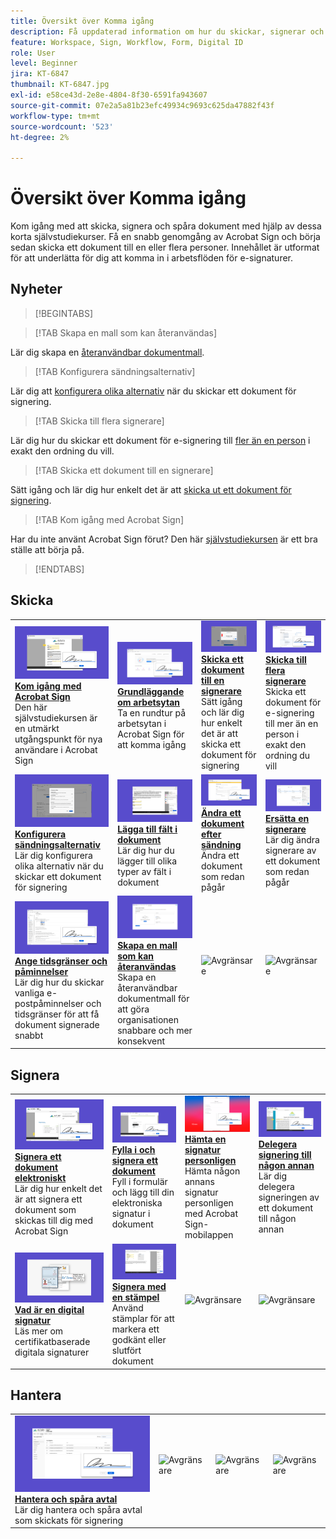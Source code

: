 ```yaml
---
title: Översikt över Komma igång
description: Få uppdaterad information om hur du skickar, signerar och spårar dokument med dessa korta stegvisa självstudiekurser
feature: Workspace, Sign, Workflow, Form, Digital ID
role: User
level: Beginner
jira: KT-6847
thumbnail: KT-6847.jpg
exl-id: e58ce43d-2e8e-4804-8f30-6591fa943607
source-git-commit: 07e2a5a81b23efc49934c9693c625da47882f43f
workflow-type: tm+mt
source-wordcount: '523'
ht-degree: 2%

---
```


# Översikt över Komma igång

Kom igång med att skicka, signera och spåra dokument med hjälp av dessa korta självstudiekurser. Få en snabb genomgång av Acrobat Sign och börja sedan skicka ett dokument till en eller flera personer. Innehållet är utformat för att underlätta för dig att komma in i arbetsflöden för e-signaturer.

## Nyheter

>[!BEGINTABS]

>[!TAB Skapa en mall som kan återanvändas]

Lär dig skapa en [återanvändbar dokumentmall](../sign-advanced-users/create-a-template.md).

>[!TAB Konfigurera sändningsalternativ]

Lär dig att [konfigurera olika alternativ](sending-options.md) när du skickar ett dokument för signering.

>[!TAB Skicka till flera signerare]

Lär dig hur du skickar ett dokument för e-signering till [fler än en person](send-to-multiple-recipients.md) i exakt den ordning du vill.

>[!TAB Skicka ett dokument till en signerare]

Sätt igång och lär dig hur enkelt det är att [skicka ut ett dokument för signering](send-to-single-recipient.md).

>[!TAB Kom igång med Acrobat Sign]

Har du inte använt Acrobat Sign förut? Den här [självstudiekursen](new-sender.md) är ett bra ställe att börja på.

>[!ENDTABS]

## Skicka

<table style="table-layout:fixed">
<tr>
  <td>
    <a href="new-sender.md">
      <img alt="Kom igång med Acrobat Sign" src="../assets/gettingstartednew.png" />
    </a>
    <div>
    <a href="new-sender.md"><strong>Kom igång med Acrobat Sign</strong></a>
    </div>
    Den här självstudiekursen är en utmärkt utgångspunkt för nya användare i Acrobat Sign
    <br>
  </td>
 <td>
    <a href="quick-tour.md">
      <img alt="Allmänt om arbetsytan" src="../assets/workspace.png" />
    </a>
    <div>
    <a href="quick-tour.md"><strong>Grundläggande om arbetsytan</strong></a>
    </div>
    Ta en rundtur på arbetsytan i Acrobat Sign för att komma igång
    <br>
  </td>
  <td>
    <a href="send-to-single-recipient.md">
      <img alt="Skicka ett dokument till en signerare" src="../assets/send-single-recipient.png" />
    </a>
    <div>
    <a href="send-to-single-recipient.md"><strong>Skicka ett dokument till en signerare</strong></a>
    </div>
    Sätt igång och lär dig hur enkelt det är att skicka ett dokument för signering
    <br>
  </td>
  <td>
    <a href="send-to-multiple-recipients.md">
      <img alt="Skicka till flera signerare" src="../assets/send-to-multiple-recipient.png" />
    </a>
    <div>
    <a href="send-to-multiple-recipients.md"><strong>Skicka till flera signerare</strong></a>
    </div>
    Skicka ett dokument för e-signering till mer än en person i exakt den ordning du vill
    <br>
  </td>
</tr>
<tr>
  <td>
    <a href="sending-options.md">
      <img alt="Konfigurera sändningsalternativ" src="../assets/configure.png" />
    </a>
    <div>
    <a href="sending-options.md"><strong>Konfigurera sändningsalternativ</strong></a>
    </div>
    Lär dig konfigurera olika alternativ när du skickar ett dokument för signering
    <br>
  </td>
  <td>
    <a href="adding-fields.md">
      <img alt="Lägga till fält i dokument" src="../assets/adding-fields.png" />
    </a>
    <div>
    <a href="adding-fields.md"><strong>Lägga till fält i dokument</strong></a>
    </div>
    Lär dig hur du lägger till olika typer av fält i dokument
    <br>
  </td>
  <td>
    <a href="modify-in-flight.md">
      <img alt="Ändra ett dokument efter sändning" src="../assets/modify.png" />
    </a>
    <div>
    <a href="modify-in-flight.md"><strong>Ändra ett dokument efter sändning</strong></a>
    </div>
    Ändra ett dokument som redan pågår
    <br>
  </td>
  <td>
    <a href="replace-signer.md">
      <img alt="Ersätta en signerare" src="../assets/replace.png" />
    </a>
    <div>
    <a href="replace-signer.md"><strong>Ersätta en signerare</strong></a>
    </div>
    Lär dig ändra signerare av ett dokument som redan pågår
     <br>
  </td>
</tr>
<tr>
  <td>
      <a href="set-deadlines-reminders.md">
        <img alt="Ange tidsgränser och påminnelser" src="../assets/deadlines-reminders.png" />
      </a>
      <div>
      <a href="set-deadlines-reminders.md"><strong>Ange tidsgränser och påminnelser</strong></a>
      </div>
      Lär dig hur du skickar vanliga e-postpåminnelser och tidsgränser för att få dokument signerade snabbt
      <br>
    </td> 
  <td>
    <a href="../sign-advanced-users/create-a-template.md">
      <img alt="Skapa en återanvändbar mall" src="../assets/create-template.png" />
    </a>
    <div>
    <a href="../sign-advanced-users/create-a-template.md"><strong>Skapa en mall som kan återanvändas</strong></a>
    </div>
    Skapa en återanvändbar dokumentmall för att göra organisationen snabbare och mer konsekvent
    <br>
  </td>
    <td>
      <img alt="Avgränsare" src="../assets/Whitespacer.png" />
      <div>
      <br>
    </td>
    <td>
      <img alt="Avgränsare" src="../assets/Whitespacer.png" />
      <div>
      <br>
    </td>
</tr>
</table>

## Signera

<table style="table-layout:fixed">
<tr>
  <td>
    <a href="electronically-sign-a-document.md">
      <img alt="Signera ett dokument elektroniskt" src="../assets/sign-electronically.png" />
    </a>
    <div>
    <a href="electronically-sign-a-document.md"><strong>Signera ett dokument elektroniskt</strong></a>
    </div>
    Lär dig hur enkelt det är att signera ett dokument som skickas till dig med Acrobat Sign
    <br>
  </td>
  <td>
    <a href="fill-and-sign.md">
      <img alt="Fylla i och signera ett dokument" src="../assets/fill-and-sign.png" />
    </a>
    <div>
    <a href="fill-and-sign.md"><strong>Fylla i och signera ett dokument</strong></a>
    </div>
    Fyll i formulär och lägg till din elektroniska signatur i dokument
    <br>
  </td>
  <td>
    <a href="sign-in-person.md">
      <img alt="Hämta en signatur personligen" src="../assets/inperson.png" />
    </a>
    <div>
    <a href="sign-in-person.md"><strong>Hämta en signatur personligen</strong></a>
    </div>
    Hämta någon annans signatur personligen med Acrobat Sign-mobilappen
    <br>
  </td>
  <td>
    <a href="delegate-signing.md">
      <img alt="Delegera signering till någon annan" src="../assets/delegate-signing.png" />
    </a>
    <div>
    <a href="delegate-signing.md"><strong>Delegera signering till någon annan</strong></a>
    </div>
    Lär dig delegera signeringen av ett dokument till någon annan
    <br>
  </td>
</tr>
<tr>
  <td>
    <a href="sign-with-a-digital-signature.md">
      <img alt="Vad är en digital signatur" src="../assets/digital-signature.png" />
    </a>
    <div>
    <a href="sign-with-a-digital-signature.md"><strong>Vad är en digital signatur</strong></a>
    </div>
    Läs mer om certifikatbaserade digitala signaturer
    <br>
  </td>
  <td>
    <a href="sign-with-a-stamp.md">
      <img alt="Signera med en stämpel" src="../assets/sign-stamp.png" />
    </a>
    <div>
    <a href="sign-with-a-stamp.md"><strong>Signera med en stämpel</strong></a>
    </div>
    Använd stämplar för att markera ett godkänt eller slutfört dokument
     <br>
  </td> 
 <td>
    <img alt="Avgränsare" src="../assets/Grayspacer.png" />
    <div>
    <br>
  </td>
  <td>
    <img alt="Avgränsare" src="../assets/Grayspacer.png" />
    <div>
    <br>
  </td>
</tr>  
</table>

## Hantera

<table style="table-layout:fixed">
<tr>
  <td>
    <a href="manage-and-track.md">
      <img alt="Hantera och spåra avtal" src="../assets/manage-track.png" />
    </a>
    <div>
    <a href="manage-and-track.md"><strong>Hantera och spåra avtal</strong></a>
    </div>
    Lär dig hantera och spåra avtal som skickats för signering
    <br>
  </td>
  <td>
    <img alt="Avgränsare" src="../assets/Whitespacer.png" />
    <div>
    <br>
  </td>
  <td>
    <img alt="Avgränsare" src="../assets/Whitespacer.png" />
    <div>
    <br>
  </td>
  <td>
    <img alt="Avgränsare" src="../assets/Whitespacer.png" />
    <div>
    <br>
  </td>
</tr>
</table>
